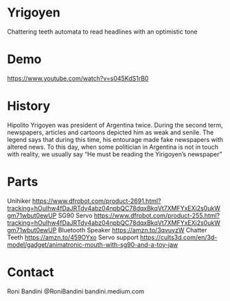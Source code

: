 # Yrigoyen
Chattering teeth automata to read headlines with an optimistic tone

# Demo 

https://www.youtube.com/watch?v=s045KdS1rB0

# History

Hipolito Yrigoyen was president of Argentina twice. During the second term, newspapers, articles and cartoons depicted him as weak and senile. The legend says that during this time, his entourage made fake newspapers with altered news. To this day, when some politician in Argentina is not in touch with reality, we usually say “He must be reading the Yirigoyen’s newspaper”

# Parts

Unihiker https://www.dfrobot.com/product-2691.html?tracking=hOuIhw4fDaJRTdy4abz04npbQC78dqxBkqVt7XMFYxEXj2s0ukWgm71wbut0ewUP
SG90 Servo https://www.dfrobot.com/product-255.html?tracking=hOuIhw4fDaJRTdy4abz04npbQC78dqxBkqVt7XMFYxEXj2s0ukWgm71wbut0ewUP
Bluetooth Speaker https://amzn.to/3qvuyzW
Chatter Teeth https://amzn.to/459OYxo 
Servo support https://cults3d.com/en/3d-model/gadget/animatronic-mouth-with-sg90-and-a-toy-jaw

# Contact

Roni Bandini
@RoniBandini 
bandini.medium.com
